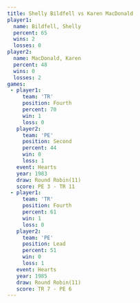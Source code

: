 ```yaml
---
title: Shelly Bildfell vs Karen MacDonald
player1:                
  name: Bildfell, Shelly
  percent: 65           
  wins: 2               
  losses: 0             
player2:                
  name: MacDonald, Karen
  percent: 48           
  wins: 0               
  losses: 2             
games:
 - player1:          
     team: 'TR'      
     position: Fourth
     percent: 70     
     win: 1          
     loss: 0         
   player2:          
     team: 'PE'      
     position: Second
     percent: 44     
     win: 0          
     loss: 1         
   event: Hearts        
   year: 1983           
   draw: Round Robin(11)
   score: PE 3 - TR 11  
 - player1:          
     team: 'TR'      
     position: Fourth
     percent: 61     
     win: 1          
     loss: 0         
   player2:        
     team: 'PE'    
     position: Lead
     percent: 51   
     win: 0        
     loss: 1       
   event: Hearts        
   year: 1985           
   draw: Round Robin(11)
   score: TR 7 - PE 6   
---
```

